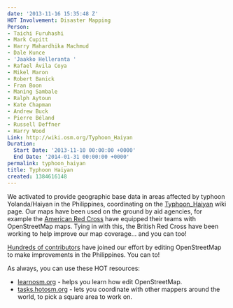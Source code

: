 ```yaml
---
date: '2013-11-16 15:35:48 Z'
HOT Involvement: Disaster Mapping
Person:
- Taichi Furuhashi
- Mark Cupitt
- Harry Mahardhika Machmud
- Dale Kunce
- 'Jaakko Helleranta '
- Rafael Ávila Coya
- Mikel Maron
- Robert Banick
- Fran Boon
- Maning Sambale
- Ralph Aytoun
- Kate Chapman
- Andrew Buck
- Pierre Béland
- Russell Deffner
- Harry Wood
Link: http://wiki.osm.org/Typhoon_Haiyan
Duration:
  Start Date: '2013-11-10 00:00:00 +0000'
  End Date: '2014-01-31 00:00:00 +0000'
permalink: typhoon_haiyan
title: Typhoon Haiyan
created: 1384616148
---
```

<p>We activated to provide geographic base data in areas affected by typhoon Yolanda/Haiyan in the Philippines, coordinating on the <a href="http://wiki.osm.org/Typhoon_Haiyan">Typhoon_Haiyan</a> wiki page. Our maps have been used on the ground by aid agencies, for example the <a href="http://www.redcross.org/what-we-do/international-services">American Red Cross</a> have equipped their teams with OpenStreetMap maps. Tying in with this, the British Red Cross have been working to help improve our map coverage... and you can too!</p><p><a href="http://resultmaps.neis-one.org/osm-typhoon-haiyan-2013-contributors">Hundreds of contributors</a> have joined our effort by editing OpenStreetMap to make improvements in the Philippines. You can to!</p><p>As always, you can use these HOT resources:</p><ul><li><a href="http://learnosm.org">learnosm.org</a> - helps you learn how edit OpenStreetMap.</li><li><a href="http://tasks.hotosm.org">tasks.hotosm.org</a> - lets you coordinate with other mappers around the world, to pick a square area to work on.</li></ul>
